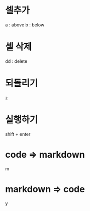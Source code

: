 # 셀추가
a : above
b : below
    
# 셀 삭제
dd : delete
    
# 되돌리기
z

# 실행하기
shift + enter

# code => markdown
m

# markdown => code
y


```python

```
